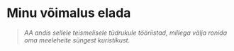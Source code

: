 # Minu võimalus elada

> *AA andis sellele teismelisele tüdrukule tööriistad, millega välja ronida oma meeleheite süngest kuristikust.*

